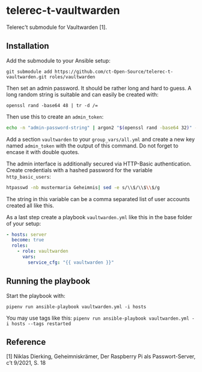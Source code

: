 # telerec-t-vaultwarden
Telerec't submodule for Vaultwarden [1].

## Installation

Add the submodule to your Ansible setup:

```shell
git submodule add https://github.com/ct-Open-Source/telerec-t-vaultwarden.git roles/vaultwarden
```

Then set an admin password. It should be rather long and hard to guess. A long random string is suitable and can easily
be created with:

```shell
openssl rand -base64 48 | tr -d /=
```

Then use this to create an `admin_token`:

```bash
echo -n "admin-password-string" | argon2 "$(openssl rand -base64 32)" -e -id -k 65540 -t 3 -p 4 | sed 's#\$#\$\$#g'
```

Add a section `vaultwarden` to your `group_vars/all.yml` and create a new key named `admin_token` with the output 
of this command. Do not forget to encase it with double quotes.

The admin interface is additionally secured via HTTP-Basic authentication. Create credentials with a hashed password
for the variable `http_basic_users`:

```bash
htpasswd -nb mustermaria Geheimnis| sed -e s/\\$/\\$\\$/g
```

The string in this variable can be a comma separated list of user accounts created all like this.

As a last step create a playbook `vaultwarden.yml` like this in the base folder of your setup:

```yaml
- hosts: server
  become: true
  roles:
    - role: vaultwarden
      vars:
        service_cfg: "{{ vaultwarden }}"
```

## Running the playbook

Start the playbook with: 
```shell
pipenv run ansible-playbook vaultwarden.yml -i hosts
```

You may use tags like this: `pipenv run ansible-playbook vaultwarden.yml -i hosts --tags restarted`

## Reference

[1]   Niklas Dierking, Geheimniskrämer, Der Raspberry Pi als Passwort-Server, c’t 9/2021, S. 18
